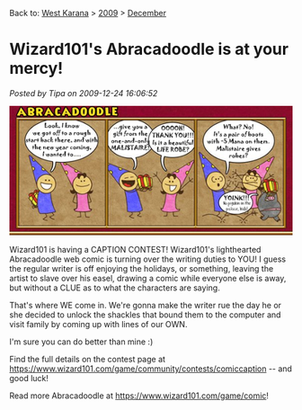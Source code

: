 Back to: [West Karana](/posts/westkarana.md) > [2009](/posts/2009/westkarana.md) > [December](./westkarana.md)
# Wizard101's Abracadoodle is at your mercy!

*Posted by Tipa on 2009-12-24 16:06:52*

![](../../../uploads/2009/12/abra2.png "Rejected: Insufficient Snark.")

Wizard101 is having a CAPTION CONTEST! Wizard101's lighthearted Abracadoodle web comic is turning over the writing duties to YOU! I guess the regular writer is off enjoying the holidays, or something, leaving the artist to slave over his easel, drawing a comic while everyone else is away, but without a CLUE as to what the characters are saying.

That's where WE come in. We're gonna make the writer rue the day he or she decided to unlock the shackles that bound them to the computer and visit family by coming up with lines of our OWN.

I'm sure you can do better than mine :)

Find the full details on the contest page at <https://www.wizard101.com/game/community/contests/comiccaption> -- and good luck!

Read more Abracadoodle at <https://www.wizard101.com/game/comic>!

